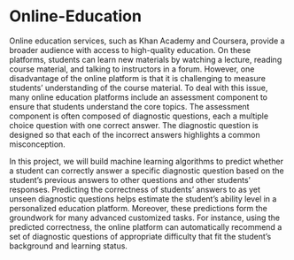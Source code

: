 # Online-Education


Online education services, such as Khan Academy and Coursera, provide a broader audience with
access to high-quality education. On these platforms, students can learn new materials by watching
a lecture, reading course material, and talking to instructors in a forum. However, one disadvantage
of the online platform is that it is challenging to measure students’ understanding of the course
material. To deal with this issue, many online education platforms include an assessment component
to ensure that students understand the core topics. The assessment component is often composed
of diagnostic questions, each a multiple choice question with one correct answer. The diagnostic
question is designed so that each of the incorrect answers highlights a common misconception.

In this project, we will build machine learning algorithms to predict whether a student can correctly
answer a specific diagnostic question based on the student’s previous answers to other questions
and other students’ responses. Predicting the correctness of students’ answers to as yet unseen
diagnostic questions helps estimate the student’s ability level in a personalized education platform.
Moreover, these predictions form the groundwork for many advanced customized tasks. For instance, using the predicted correctness, the online platform can automatically recommend a set of
diagnostic questions of appropriate difficulty that fit the student’s background and learning status.

